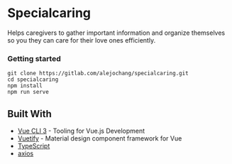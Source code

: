 # Specialcaring

Helps caregivers to gather important information and organize
themselves so you they can care for their love ones efficiently. 


### Getting started

```
git clone https://gitlab.com/alejochang/specialcaring.git
cd specialcaring
npm install
npm run serve
```

## Built With

* [Vue CLI 3](https://cli.vuejs.org/) - Tooling for Vue.js Development
* [Vuetify](https://vuetifyjs.com/) - Material design component framework for Vue
* [TypeScript](https://www.typescriptlang.org/)
* [axios](https://github.com/axios/axios/)

